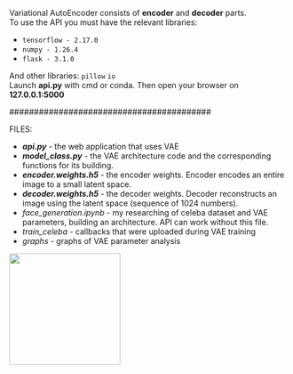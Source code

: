 Variational AutoEncoder consists of **encoder** and **decoder** parts. \
To use the API you must have the relevant libraries: 
  * <code>tensorflow - 2.17.0</code>
  * <code>numpy - 1.26.4 </code>
  * <code>flask - 3.1.0 </code>

And other libraries: <code>pillow</code> <code>io</code> \
Launch **api.py** with cmd or conda. Then open your browser on **127.0.0.1:5000**

#########################################

FILES:
* ***api.py*** - the web application that uses VAE
* ***model_class.py*** - the VAE architecture code and the corresponding functions for its building.
* ***encoder.weights.h5*** - the encoder weights. Encoder encodes an entire image to a small latent space.
* ***decoder.weights.h5*** - the decoder weights. Decoder reconstructs an image using the latent space (sequence of 1024 numbers).
* *face_generation.ipynb* - my researching of celeba dataset and VAE parameters, building an architecture. API can work without this file.
* *train_celeba* - callbacks that were uploaded during VAE training
* *graphs* - graphs of VAE parameter analysis

<image width=200 src='https://github.com/ssensse/ds_labs/blob/main/FaceGeneration_VAE/graphs/screamer.jpg'>
